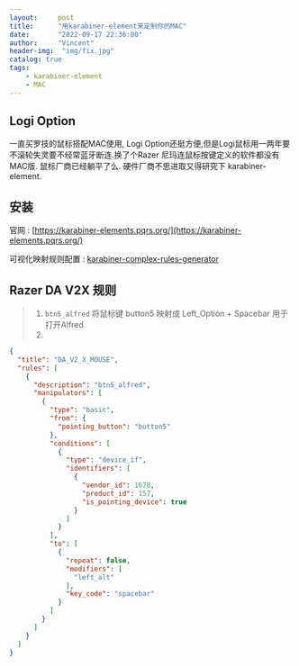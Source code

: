 ```yaml
---
layout:     post
title:      "用karabiner-element来定制你的MAC"
date:       "2022-09-17 22:36:00"
author:     "Vincent"
header-img:  "img/fix.jpg"
catalog: true
tags:
    - karabiner-element
    - MAC
---
```


## Logi Option

一直买罗技的鼠标搭配MAC使用, Logi Option还挺方便,但是Logi鼠标用一两年要不滚轮失灵要不经常蓝牙断连.换了个Razer 尼玛连鼠标按键定义的软件都没有MAC版. 鼠标厂商已经躺平了么. 硬件厂商不思进取又得研究下 karabiner-element.

## 安装

官网 : [https://karabiner-elements.pqrs.org/](https://karabiner-elements.pqrs.org/)

可视化映射规则配置 : [karabiner-complex-rules-generator](https://genesy.github.io/karabiner-complex-rules-generator)

## Razer DA V2X 规则

> 1. ```btn5_alfred``` 将鼠标键 button5 映射成 Left_Option + Spacebar 用于打开Alfred
> 2.

```json
{
  "title": "DA_V2_X_MOUSE",
  "rules": [
    {
      "description": "btn5_alfred",
      "manipulators": [
        {
          "type": "basic",
          "from": {
            "pointing_button": "button5"
          },
          "conditions": [
            {
              "type": "device_if",
              "identifiers": [
                {
                  "vendor_id": 1678,
                  "product_id": 157,
                  "is_pointing_device": true
                }
              ]
            }
          ],
          "to": [
            {
              "repeat": false,
              "modifiers": [
                "left_alt"
              ],
              "key_code": "spacebar"
            }
          ]
        }
      ]
    }
  ]
}
```

